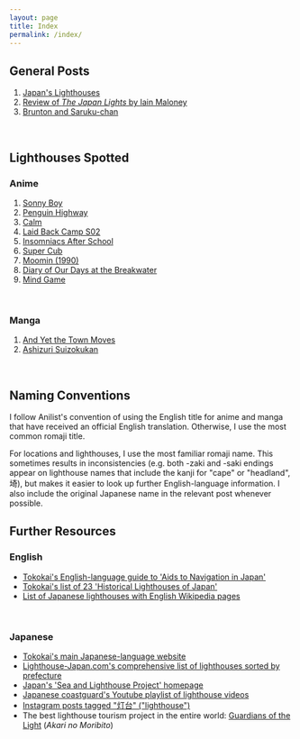 ```yaml
---
layout: page
title: Index
permalink: /index/
---
```


## General Posts
1. [Japan's Lighthouses](/Japans-Lighthouses)
2. [Review of <i>The Japan Lights</i> by Iain Maloney]()
3. [Brunton and Saruku-chan]()
<br />

## Lighthouses Spotted
### Anime
1. [Sonny Boy](/sonny-boy/)
2. [Penguin Highway](/penguin-highway)
3. [Calm]()
4. [Laid Back Camp S02]()
5. [Insomniacs After School]()
6. [Super Cub]()
7. [Moomin (1990)]()
8. [Diary of Our Days at the Breakwater]()
9. [Mind Game]()
<br />

### Manga
1. [And Yet the Town Moves](/soremachi/)
2. [Ashizuri Suizokukan](/ashizuri-suizokukan/)
<br />

## Naming Conventions
I follow Anilist's convention of using the English title for anime and manga that have received an official English translation. Otherwise, I use the most common romaji title.

For locations and lighthouses, I use the most familiar romaji name. This sometimes results in inconsistencies (e.g. both -zaki and -saki endings appear on lighthouse names that include the kanji for "cape" or "headland", 埼), but makes it easier to look up further English-language information. I also include the original Japanese name in the relevant post whenever possible.
<br />

## Further Resources
### English
- [Tokokai's English-language guide to 'Aids to Navigation in Japan'](https://www.tokokai.org/en/aids-to-navigation/)
- [Tokokai's list of 23 'Historical Lighthouses of Japan'](https://www.tokokai.org/en/historical-lighthouses-japan/)
- [List of Japanese lighthouses with English Wikipedia pages](https://en.wikipedia.org/wiki/Category:Lighthouses_in_Japan)
<br />

### Japanese
- [Tokokai's main Japanese-language website](https://www.tokokai.org/)
- [Lighthouse-Japan.com's comprehensive list of lighthouses sorted by prefecture](https://lighthouse-japan.com/)
- [Japan's 'Sea and Lighthouse Project' homepage](https://toudai.uminohi.jp/)
- [Japanese coastguard's Youtube playlist of lighthouse videos](https://www.youtube.com/playlist?list=PLUNf8evUOpBUZ3SFBlZtMkACnuFE5KmqV)
- [Instagram posts tagged "灯台" ("lighthouse")](https://www.instagram.com/explore/tags/%E7%81%AF%E5%8F%B0/)
- The best lighthouse tourism project in the entire world: [Guardians of the Light](https://akarinomoribito.com/) (<i>Akari no Moribito</i>)